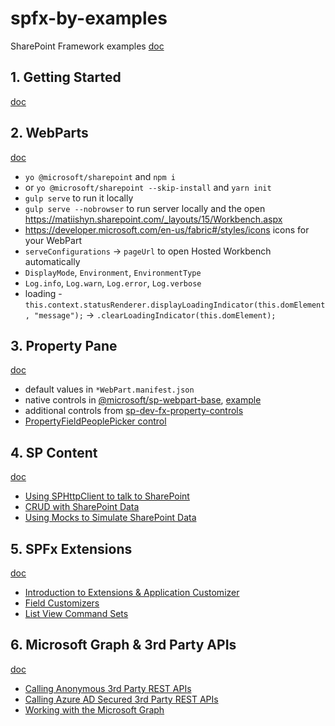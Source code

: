 # spfx-by-examples

SharePoint Framework examples
[doc](https://developer.microsoft.com/en-us/sharepoint/blogs/updated-sharepoint-framework-developer-training-package-december-2019/)

## 1. Getting Started

[doc](https://github.com/SharePoint/sp-dev-training-spfx-getting-started)

## 2. WebParts

[doc](https://github.com/SharePoint/sp-dev-training-spfx-web-parts)

- `yo @microsoft/sharepoint` and `npm i`
- or `yo @microsoft/sharepoint --skip-install` and `yarn init`
- `gulp serve` to run it locally
- `gulp serve --nobrowser` to run server locally and the open https://matiishyn.sharepoint.com/_layouts/15/Workbench.aspx
- https://developer.microsoft.com/en-us/fabric#/styles/icons icons for your WebPart
- `serveConfigurations` -> `pageUrl` to open Hosted Workbench automatically
- `DisplayMode`, `Environment`, `EnvironmentType`
- `Log.info`, `Log.warn`, `Log.error`, `Log.verbose`
- loading - `this.context.statusRenderer.displayLoadingIndicator(this.domElement, "message");` -> `.clearLoadingIndicator(this.domElement);`

## 3. Property Pane

[doc](https://github.com/SharePoint/sp-dev-training-spfx-webpart-proppane)

- default values in `*WebPart.manifest.json`
- native controls in [@microsoft/sp-webpart-base](https://docs.microsoft.com/en-us/javascript/api/sp-webpart-base?view=sp-typescript-latest#functions), [example](https://docs.microsoft.com/en-us/sharepoint/dev/spfx/web-parts/basics/integrate-with-property-pane#property-pane-fields)
- additional controls from [sp-dev-fx-property-controls](https://sharepoint.github.io/sp-dev-fx-property-controls/)
- [PropertyFieldPeoplePicker control](https://sharepoint.github.io/sp-dev-fx-property-controls/controls/PropertyFieldPeoplePicker/)

## 4. SP Content

[doc](https://github.com/SharePoint/sp-dev-training-spfx-spcontent)

- [Using SPHttpClient to talk to SharePoint](https://github.com/SharePoint/sp-dev-training-spfx-spcontent/blob/master/Lab.md#exercise1)
- [CRUD with SharePoint Data](https://github.com/SharePoint/sp-dev-training-spfx-spcontent/blob/master/Lab.md#exercise-2-crud-with-sharepoint-data)
- [Using Mocks to Simulate SharePoint Data](https://github.com/SharePoint/sp-dev-training-spfx-spcontent/blob/master/Lab.md#exercise-3-using-mocks-to-simulate-sharepoint-data)

## 5. SPFx Extensions

[doc](https://github.com/SharePoint/sp-dev-training-spfx-extensions)

- [Introduction to Extensions & Application Customizer](https://github.com/SharePoint/sp-dev-training-spfx-extensions/blob/master/Lab.md#exercise-1-introduction-to-extensions--application-customizer)
- [Field Customizers](https://github.com/SharePoint/sp-dev-training-spfx-extensions/blob/master/Lab.md#exercise2)
- [List View Command Sets](https://github.com/SharePoint/sp-dev-training-spfx-extensions/blob/master/Lab.md#exercise3)

## 6. Microsoft Graph & 3rd Party APIs

[doc](https://github.com/SharePoint/sp-dev-training-spfx-graph-3rdpartyapis)

- [Calling Anonymous 3rd Party REST APIs](https://github.com/SharePoint/sp-dev-training-spfx-graph-3rdpartyapis/blob/master/Lab.md#exercise1)
- [Calling Azure AD Secured 3rd Party REST APIs](https://github.com/SharePoint/sp-dev-training-spfx-graph-3rdpartyapis/blob/master/Lab.md#exercise2)
- [Working with the Microsoft Graph](https://github.com/SharePoint/sp-dev-training-spfx-graph-3rdpartyapis/blob/master/Lab.md#exercise3)
